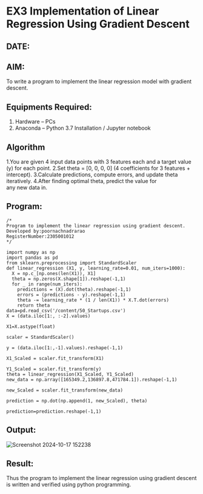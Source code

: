 # EX3 Implementation of Linear Regression Using Gradient Descent
## DATE:

## AIM:
To write a program to implement the linear regression model with gradient descent.

## Equipments Required:
1. Hardware – PCs
2. Anaconda – Python 3.7 Installation / Jupyter notebook

## Algorithm
1.You are given 4 input data points with 3 features each and a target value (y) for each point. 
2.Set theta = [0, 0, 0, 0] (4 coefficients for 3 features + intercept).
3.Calculate predictions, compute errors, and update theta iteratively. 
4.After finding optimal theta, predict the value for any new data in.

## Program:
```
/*
Program to implement the linear regression using gradient descent.
Developed by:poornachnadrarao
RegisterNumber:2305001012 
*/
```
```
import numpy as np
import pandas as pd
from sklearn.preprocessing import StandardScaler
def linear_regression (X1, y, learning_rate=0.01, num_iters=1000):
  X = np.c_[np.ones(len(X1)), X1]
  theta = np.zeros(X.shape[1]).reshape(-1,1)
  for _ in range(num_iters):
    predictions = (X).dot(theta).reshape(-1,1)
    errors = (predictions - y).reshape(-1,1)
    theta -= learning_rate * (1 / len(X1)) * X.T.dot(errors)
    return theta
data=pd.read_csv('/content/50_Startups.csv')
X = (data.iloc[1:, :-2].values)

X1=X.astype(float)

scaler = StandardScaler()

y = (data.iloc[1:,-1].values).reshape(-1,1)

X1_Scaled = scaler.fit_transform(X1)

Y1_Scaled = scaler.fit_transform(y)
theta = linear_regression(X1_Scaled, Y1_Scaled)
new_data = np.array([165349.2,136897.8,471784.1]).reshape(-1,1)

new_Scaled = scaler.fit_transform(new_data)

prediction = np.dot(np.append(1, new_Scaled), theta)

prediction=prediction.reshape(-1,1)
```

## Output:
![Screenshot 2024-10-17 152238](https://github.com/user-attachments/assets/313d9885-3a7b-40f9-a791-f32ea66e67ff)



## Result:
Thus the program to implement the linear regression using gradient descent is written and verified using python programming.
